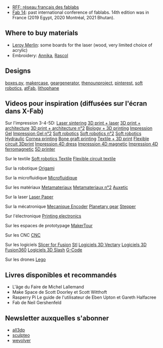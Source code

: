 * [RFF: réseau français des fablabs](http://www.fablab.fr/)
* [Fab 14](http://fab14.org): past international conference of fablabs. 14th edition was in France (2019 Egypt, 2020 Montréal, 2021 Bhutan). 

## Where to buy materials
* [Leroy Merlin](http://leroymerlin.fr): some boards for the laser (wood, very limited choice of acrylic)
* Embroidery: [Annika](https://www.annika.fr/), [Rascol](http://rascol.com/)

## Designs
[boxes.py](https://www.festi.info/boxes.py/), [makercase](http://www.makercase.com/), [geargenerator](http://www.geargenerator.com), [thenounproject](https://thenounproject.com/), [pinterest](https://www.pinterest.fr/), [soft robotics](https://softroboticstoolkit.com/), [atFab](http://atfab.co/), [lithophane](http://3dp.rocks/lithophane/)

## Videos pour inspiration (diffusées sur l'écran dans X-Fab)

Sur l'impression 3-4-5D:
[Laser sintering](https://www.youtube.com/watch?v=rEfdO4p4SFc)
[3D print + laser](https://www.youtube.com/watch?v=SEaht2tQ8P8&t=2s)
[3D print + architecture](https://www.youtube.com/watch?v=PXImY6z1cKY)
[3D print + architecture n°2](https://www.youtube.com/watch?v=4VUoG67cRt8)
[Biology + 3D printing](https://www.youtube.com/watch?v=MfoSq_-v0k4)
[Impression Gel](https://www.youtube.com/watch?time_continue=46&v=BhsRnLf9iNU)
[Impression Gel n°2](https://www.youtube.com/watch?v=Bcfwb4eukKE)
[Soft robotics](https://www.youtube.com/watch?v=DfHehxz_-Hc)
[Soft robotics n°2](https://www.youtube.com/watch?v=Ex5g9Suyt_k)
[Soft robotics Hydraulic](https://www.youtube.com/watch?v=Ij_Od6cM0so)
[Cornea printing](https://www.youtube.com/watch?v=7xoRe2OFNnI) 
[Bone graft printing](https://www.youtube.com/watch?v=6PS2CgmByNs)
[Textile + 3D print](https://www.youtube.com/watch?v=gPFXciGoarI)
[Flexible circuit 3Dprint](https://www.youtube.com/watch?v=oShku31xpWk&t=77s)
[Impression 4D dress](https://www.youtube.com/watch?v=wdRswasftfI)
[Impression 4D magnetic](https://www.youtube.com/watch?v=MUt1YKtn6kM)
[Impression 4D ferromagnetic](https://www.facebook.com/nature/videos/10155899514573167/)
[5D printer](https://www.youtube.com/watch?v=5z2dk0H5mZU&t=38s)

Sur le textile
[Soft robotics Textile](https://www.youtube.com/watch?v=eIvNHl48qLA)
[Flexible circuit textile](https://www.youtube.com/watch?v=oShku31xpWk)

Sur la robotique
[Origami](https://www.youtube.com/watch?v=ZVYz7g-qLjs)

Sur la microfluidique
[Microfluidique](https://www.youtube.com/watch?v=yiNS25kxQIE)

Sur les matériaux
[Metamateriaux](https://www.youtube.com/watch?v=lsTiWYSfPck)
[Metamateriaux n°2](https://www.youtube.com/watch?v=5wpRszZZhYQ)
[Auxetic](https://www.youtube.com/watch?v=ekJrBgti7zw)

Sur la laser
[Laser Paper](https://www.youtube.com/watch?v=ECL1kO6Cs2o)

Sur la mécatronique
[Mecanique Encoder](https://www.youtube.com/watch?v=CHE1imH9tdg)
[Planetary gear](https://www.youtube.com/watch?v=6X7TfOdVzpk&t=477s)
[Stepper](https://www.youtube.com/watch?v=eyqwLiowZiU)

Sur l'électronique
[Printing electronics](https://www.youtube.com/watch?v=2qg5BXH1mPs&t=127s)

Sur les espaces de prototypage
[MakerTour](https://www.youtube.com/watch?v=qO07sLk-en4)

Sur les CNC
[CNC](https://www.youtube.com/watch?v=Xo0CiJjTGJE&t=36s)

Sur les logiciels
[Slicer for Fusion](https://www.youtube.com/watch?v=jIlvMttdtbw)
[Stl](https://www.youtube.com/watch?v=1IIYZloCPSA)
[Logiciels 3D Vectary](https://www.youtube.com/watch?v=pdpk9PToZ-U)
[Logiciels 3D Fusion360](https://www.youtube.com/watch?v=beebJ6fgVPo) 
[Logiciels 3D Slash](https://www.youtube.com/watch?v=7DUVoW7siYg)
[G-Code](https://www.youtube.com/watch?v=r5bimWKeMbY&t=21s)

Sur les drones
[Lego](https://youtu.be/_fZRF9fvoOk)

## Livres disponibles et recommandés

* L'âge du Faire de Michel Lallemand 
* Make Space de Scott Doorley et Scott Witthoft
* Rasperry Pi Le guide de l'utilisateur de Eben Upton et Gareth Halfacree
* Fab de Neil Gershenfeld


## Newsletter auxquelles s'abonner

* [all3dp](https://all3dp.us9.list-manage.com/subscribe?u=f9a114a84ecd17b3bfdcf916e&id=9dffeeddae)
* [sculpteo](https://www.sculpteo.com/en/newsletter_subscribe/)
* [wevolver](https://wevolver.us2.list-manage.com/subscribe/post?u=b9b8a21a2438fd4fbe17aa6a9&id=0313187a58)

